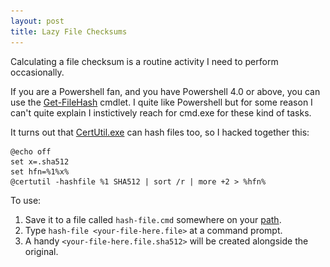 ```yaml
---
layout: post
title: Lazy File Checksums
---
```

Calculating a file checksum is a routine activity I need to perform occasionally. 

If you are a Powershell fan, and you have Powershell 4.0 or above, you can use the [Get-FileHash](https://technet.microsoft.com/en-us/library/dn520872.aspx) cmdlet. I quite like Powershell but for some reason I can't quite explain I instictively reach for cmd.exe for these kind of tasks.

It turns out that [CertUtil.exe](https://technet.microsoft.com/en-us/library/cc732443.aspx) can hash files too, so I hacked together this:

```shell
@echo off
set x=.sha512
set hfn=%1%x%
@certutil -hashfile %1 SHA512 | sort /r | more +2 > %hfn%
```

To use:

1. Save it to a file called `hash-file.cmd` somewhere on your [path](http://stackoverflow.com/questions/9546324/adding-directory-to-path-environment-variable-in-windows).
2. Type `hash-file <your-file-here.file>` at a command prompt. 
3. A handy `<your-file-here.file.sha512>` will be created alongside the original.

![spacer](/img/spacer.gif)

